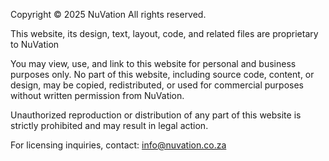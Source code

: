 Copyright © 2025 NuVation All rights reserved.

This website, its design, text, layout, code, and related files are proprietary to NuVation

You may view, use, and link to this website for personal and business purposes only. No part of this website, including source code, content, or design, may be copied, redistributed, or used for commercial purposes without written permission from NuVation.

Unauthorized reproduction or distribution of any part of this website is strictly prohibited and may result in legal action.

For licensing inquiries, contact: info@nuvation.co.za
